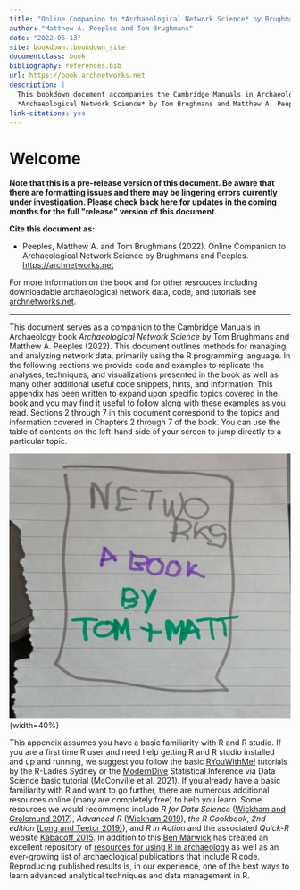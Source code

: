 ```yaml
--- 
title: "Online Companion to *Archaeological Network Science* by Brughmans and Peeples"
author: "Matthew A. Peeples and Tom Brughmans"
date: "2022-05-13"
site: bookdown::bookdown_site
documentclass: book
bibliography: references.bib
url: https://book.archnetworks.net
description: |
  This bookdown document accompanies the Cambridge Manuals in Archaeology book
  *Archaeological Network Science* by Tom Brughmans and Matthew A. Peeples.
link-citations: yes
---
```


# Welcome

**Note that this is a pre-release version of this document. Be aware that there are formatting issues and there may be lingering errors currently under investigation. Please check back here for updates in the coming months for the full "release" version of this document.**

**Cite this document as:**

* Peeples, Matthew A. and Tom Brughmans (2022). Online Companion to Archaeological Network Science by Brughmans and Peeples. https://archnetworks.net

For more information on the book and for other resrouces including downloadable archaeological network data, code, and tutorials see [archnetworks.net](https://archnetworks.net). 

***

This document serves as a companion to the Cambridge Manuals in Archaeology book *Archaeological Network Science* by Tom Brughmans and Matthew A. Peeples (2022). This document outlines methods for managing and analyzing network data, primarily using the R programming language. In the following sections we provide code and examples to replicate the analyses, techniques, and visualizations presented in the book as well as many other additional useful code snippets, hints, and information. This appendix has been written to expand upon specific topics covered in the book and you may find it useful to follow along with these examples as you read. Sections 2 through 7 in this document correspond to the topics and information covered in Chapters 2 through 7 of the book. You can use the table of contents on the left-hand side of your screen to jump directly to a particular topic. 

![Totally Real Cover image of *Archaeological Network Science*](images/Cover.jpg){width=40%}

This appendix assumes you have a basic familiarity with R and R studio. If you are a first time R user and need help getting R and R studio installed and up and running, we suggest you follow the basic [RYouWithMe!](https://rladiessydney.org/courses/ryouwithme/) tutorials by the R-Ladies Sydney or the [ModernDive](https://moderndive.netlify.app/1-getting-started.html) Statistical Inference via Data Science basic tutorial (McConville et al. 2021). If you already have a basic familiarity with R and want to go further, there are numerous additional resources online (many are completely free) to help you learn. Some resources we would recommend include *R for Data Science* ([Wickham and Grolemund 2017](https://r4ds.had.co.nz/)), *Advanced R* ([Wickham 2019](https://adv-r.hadley.nz/)), *the R Cookbook, 2nd edition* [(Long and Teetor 2019)](https://rc2e.com/)), and *R in Action* and the associated *Quick-R* website  [Kabacoff 2015](https://www.statmethods.net/). In addition to this [Ben Marwick](https://anthropology.washington.edu/people/ben-marwick) has created an excellent repository of [resources for using R in archaeology](https://github.com/benmarwick/ctv-archaeology) as well as an ever-growing list of archaeological publications that include R code. Reproducing published results is, in our experience, one of the best ways to learn advanced analytical techniques and data management in R. 

